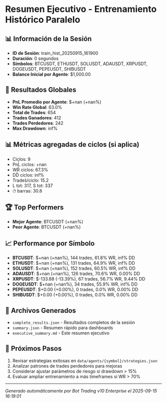 # Resumen Ejecutivo - Entrenamiento Histórico Paralelo

## 📊 Información de la Sesión
- **ID de Sesión**: train_hist_20250915_161900
- **Duración**: 0 segundos
- **Símbolos**: BTCUSDT, ETHUSDT, SOLUSDT, ADAUSDT, XRPUSDT, DOGEUSDT, PEPEUSDT, SHIBUSDT
- **Balance Inicial por Agente**: $1,000.00

## 🎯 Resultados Globales
- **PnL Promedio por Agente**: $+nan (+nan%)
- **Win Rate Global**: 63.0%
- **Total de Trades**: 654
- **Trades Ganadores**: 412
- **Trades Perdedores**: 242
- **Max Drawdown**: inf%

## 📊 Métricas agregadas de ciclos (si aplica)
- Ciclos: 9
- PnL̄ ciclos: +nan
- WR̄ ciclos: 67.3%
- DD̄ ciclos: inf%
- Trades̄/ciclo: 15.2
- L tot: 317, S tot: 337
- ⏱̄ barras: 30.8


## 🏆 Top Performers
- **Mejor Agente**: BTCUSDT (+nan%)
- **Peor Agente**: BTCUSDT (+nan%)

## 📈 Performance por Símbolo
- **BTCUSDT**: $+nan (+nan%), 144 trades, 61.8% WR, inf% DD
- **ETHUSDT**: $+nan (+nan%), 131 trades, 64.9% WR, inf% DD
- **SOLUSDT**: $+nan (+nan%), 152 trades, 60.5% WR, inf% DD
- **ADAUSDT**: $+nan (+nan%), 126 trades, 70.6% WR, 0.00% DD
- **XRPUSDT**: $-133.88 (-13.39%), 67 trades, 56.7% WR, 9.44% DD
- **DOGEUSDT**: $+nan (+nan%), 34 trades, 55.9% WR, inf% DD
- **PEPEUSDT**: $+0.00 (+0.00%), 0 trades, 0.0% WR, 0.00% DD
- **SHIBUSDT**: $+0.00 (+0.00%), 0 trades, 0.0% WR, 0.00% DD

## 📁 Archivos Generados
- `complete_results.json` - Resultados completos de la sesión
- `summary.json` - Resumen rápido para dashboards
- `executive_summary.md` - Este resumen ejecutivo

## 🎯 Próximos Pasos
1. Revisar estrategias exitosas en `data/agents/{symbol}/strategies.json`
2. Analizar patrones de trades perdedores para mejoras
3. Considerar ajustar parámetros de riesgo si drawdown > 15%
4. Evaluar ampliar entrenamiento a más timeframes si WR > 70%

---
*Generado automáticamente por Bot Trading v10 Enterprise el 2025-09-15 16:19:01*
